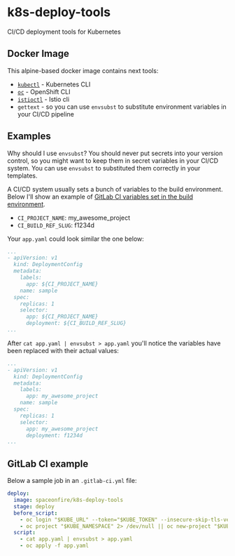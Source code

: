 # k8s-deploy-tools

CI/CD deployment tools for Kubernetes

## Docker Image

This alpine-based docker image contains next tools:

- [`kubectl`](https://kubernetes.io/docs/reference/kubectl/kubectl/) - Kubernetes CLI
- [`oc`](https://docs.openshift.com/enterprise/3.0/cli_reference/get_started_cli.html) - OpenShift CLI
- [`istioctl`](https://istio.io/docs/reference/commands/istioctl/) - Istio cli
- `gettext` - so you can use `envsubst` to substitute environment variables in your CI/CD pipeline

## Examples

Why should I use `envsubst`? You should never put secrets into your version
control, so you might want to keep them in secret variables in your CI/CD
system. You can use `envsubst` to substituted them correctly in your templates.

A CI/CD system usually sets a bunch of variables to the build environment.
Below I'll show an example of [GitLab CI variables set in the build environment](https://docs.gitlab.com/ce/ci/variables/#predefined-variables-environment-variables).

- `CI_PROJECT_NAME`: my_awesome_project
- `CI_BUILD_REF_SLUG`: f1234d

Your `app.yaml` could look similar the one below:

```yaml
...
- apiVersion: v1
  kind: DeploymentConfig
  metadata:
    labels:
      app: ${CI_PROJECT_NAME}
    name: sample
  spec:
    replicas: 1
    selector:
      app: ${CI_PROJECT_NAME}
      deployment: ${CI_BUILD_REF_SLUG}
...
```

After `cat app.yaml | envsubst > app.yaml` you'll notice the variables have
been replaced with their actual values:

```yaml
...
- apiVersion: v1
  kind: DeploymentConfig
  metadata:
    labels:
      app: my_awesome_project
    name: sample
  spec:
    replicas: 1
    selector:
      app: my_awesome_project
      deployment: f1234d
...
```

## GitLab CI example

Below a sample job in an `.gitlab-ci.yml` file:

```yaml
deploy:
  image: spaceonfire/k8s-deploy-tools
  stage: deploy
  before_script:
    - oc login "$KUBE_URL" --token="$KUBE_TOKEN" --insecure-skip-tls-verify
    - oc project "$KUBE_NAMESPACE" 2> /dev/null || oc new-project "$KUBE_NAMESPACE"
  script:
    - cat app.yaml | envsubst > app.yaml
    - oc apply -f app.yaml
```
